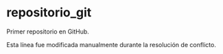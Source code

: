 # repositorio_git
Primer repositorio en GitHub.

Esta línea fue modificada manualmente durante la resolución de conflicto.